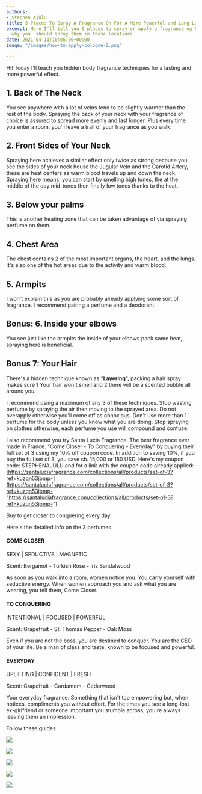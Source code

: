 ```yaml
---
authors:
- Stephen Ajulu
title: 5 Places To Spray A Fragrance On For A More Powerful and Long Lasting Effect
excerpt: Here I'll tell you 6 places to spray or apply a fragrance eg Perfume and
  why you  should spray them in these locations
date: 2021-04-11T10:05:00+00:00
image: "/images/how-to-apply-cologne-2.png"

---
```

Hi! Today I'll teach you hidden body fragrance techniques for a lasting and more powerful effect.

## 1. Back of The Neck

You see anywhere with a lot of veins tend to be slightly warmer than the rest of the body. Spraying the back of your neck with your fragrance of choice is assured to spread more evenly and last longer. Plus every time you enter a room, you'll leave a trail of your fragrance as you walk.

## 2. Front Sides of Your Neck

Spraying here achieves a similar effect only twice as strong because you see the sides of your neck house the Jugular Vein and the Carotid Artery, these are heat centers as warm blood travels up and down the neck. Spraying here means, you can start by smelling high tones, the at the middle of the day mid-tones then finally low tones thanks to the heat.

## 3. Below your palms

This is another heating zone that can be taken advantage of via spraying perfume on them.

## 4. Chest Area

The chest contains 2 of the most important organs, the heart, and the lungs. It's also one of the hot areas due to the activity and warm blood.

## 5. Armpits

I won't explain this as you are probably already applying some sort of fragrance. I recommend pairing a perfume and a deodorant.

## Bonus: 6. Inside your elbows

You see just like the armpits the inside of your elbows pack some heat, spraying here is beneficial.

## Bonus 7: Your Hair

There's a hidden technique known as "**Layering**", packing a hair spray makes sure 1 Your hair won't smell and 2 there will be a scented bubble all around you.

I recommend using a maximum of any 3 of these techniques. Stop wasting perfume by spraying the air then moving to the sprayed area. Do not overapply otherwise you'll come off as obnoxious. Don't use more than 1 perfume for the body unless you know what you are doing. Stop spraying on clothes otherwise, each perfume you use will compound and confuse. 

I also recommend you try Santa Lucia Fragrance. The best fragrance ever made in France. "Come Closer - To Conquering - Everyday" by buying their full set of 3 using my 10% off coupon code. In addition to saving 10%, if you buy the full set of 3, you save sh. 15,000 or 150 USD. Here's my coupon code: STEPHENAJULU and for a link with the coupon code already applied: [https://santaluciafragrance.com/collections/all/products/set-of-3?ref=kuzqn53jomp-](https://santaluciafragrance.com/collections/all/products/set-of-3?ref=kuzqn53jomp- "https://santaluciafragrance.com/collections/all/products/set-of-3?ref=kuzqn53jomp-")

Buy to get closer to conquering every day.

Here's the detailed info on the 3 perfumes

#### COME CLOSER

SEXY | SEDUCTIVE | MAGNETIC

Scent: Bergamot - Turkish Rose - Iris Sandalwood

As soon as you walk into a room, women notice you. You carry yourself with seductive energy. When women approach you and ask what you are wearing, you tell them, Come Closer.

#### TO CONQUERING

INTENTIONAL | FOCUSED | POWERFUL

Scent: Grapefruit - St. Thomas Pepper - Oak Moss

Even if you are not the boss, you are destined to conquer. You are the CEO of your life. Be a man of class and taste, known to be focused and powerful.

#### EVERYDAY

UPLIFTING | CONFIDENT | FRESH

Scent: Grapefruit - Cardamom - Cedarwood

Your everyday fragrance. Something that isn't too empowering but, when notices, compliments you without effort. For the times you see a long-lost ex-girlfriend or someone important you stumble across, you're always leaving them an impression.

Follow these guides

![](/static/images/areas-to-apply-fragrance-pulse-points.png)

![](/static/images/areas-to-apply-fragrance-best-way-to-apply-to-wrist.png)

![](/static/images/areas-to-apply-fragrance-unconventional-areas.png)

![](/static/images/waystoapplyperfumes.png)

![](/static/images/how-to-apply-cologne-2.png)

